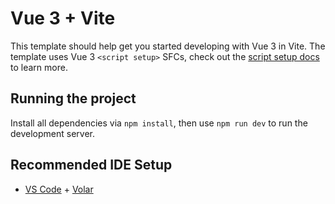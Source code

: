 # Vue 3 + Vite

This template should help get you started developing with Vue 3 in Vite. The template uses Vue 3 `<script setup>` SFCs, check out the [script setup docs](https://v3.vuejs.org/api/sfc-script-setup.html#sfc-script-setup) to learn more.

## Running the project
Install all dependencies via `npm install`, then use `npm run dev` to run the development server.
## Recommended IDE Setup

- [VS Code](https://code.visualstudio.com/) + [Volar](https://marketplace.visualstudio.com/items?itemName=Vue.volar)
